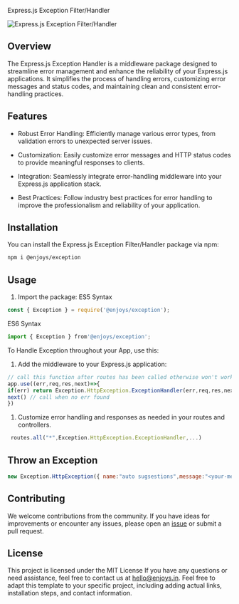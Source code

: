 
Express.js Exception Filter/Handler

  

![Express.js Exception Filter/Handler](https://assets-docs.b-cdn.net/assets/madebyEnjoys.png)

  

Overview
--------

  

The Express.js Exception Handler is a middleware package designed to streamline error management and enhance the reliability of your Express.js applications. It simplifies the process of handling errors, customizing error messages and status codes, and maintaining clean and consistent error-handling practices.

  

Features
--------

  

- Robust Error Handling: Efficiently manage various error types, from validation errors to unexpected server issues.

  

- Customization: Easily customize error messages and HTTP status codes to provide meaningful responses to clients.
  

- Integration: Seamlessly integrate error-handling middleware into your Express.js application stack. 
- Best Practices: Follow industry best practices for error handling to improve the professionalism and reliability of your application.  

Installation
------------

  

You can install the Express.js Exception Filter/Handler package via npm:

```bash
npm i @enjoys/exception
```  
Usage
-----  

1. Import the package: 
 ES5 Syntax
```javascript
const { Exception } = require('@enjoys/exception');
```  
 ES6 Syntax
```javascript
import { Exception } from'@enjoys/exception';
``` 
To Handle Exception throughout your App, use this:
1. Add the middleware to your Express.js application:  
```javascript
// call this function after routes has been called otherwise won't works
app.use((err,req,res,next)=>{
if(err) return Exception.HttpException.ExceptionHandler(err,req,res,next) // handler error and send response 
next() // call when no err found
}) 
``` 
 
1. Customize error handling and responses as needed in your routes and controllers.
```javascript
 routes.all("*",Exception.HttpException.ExceptionHandler,...)
```  
## Throw an Exception
```js 
new Exception.HttpException({ name:"auto sugsestions",message:"<your-message>",stack:"your stack must be string or a object"})
```
Contributing
------------  

We welcome contributions from the community. If you have ideas for improvements or encounter any issues, please open an [issue](https://github.com/Mullayam/exception-filter/issues) or submit a pull request.
  

License
------- 

This project is licensed under the MIT License 
If you have any questions or need assistance, feel free to contact us at <hello@enjoys.in>.
Feel free to adapt this template to your specific project, including adding actual links, installation steps, and contact information.